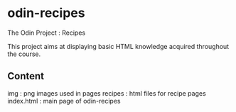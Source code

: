 # odin-recipes
The Odin Project : Recipes

This project aims at displaying basic HTML knowledge acquired throughout the course.

## Content

img : png images used in pages
recipes : html files for recipe pages 
index.html : main page of odin-recipes